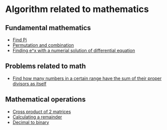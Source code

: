# Algorithm related to mathematics

## Fundamental mathematics
* [Find Pi](https://github.com/vacu9708/Algorithm/tree/main/Related%20to%20math/Find%20Pi)
* [Permutation and combination](https://github.com/vacu9708/Algorithm/tree/main/Related%20to%20math/Permutation%20and%20combination)
* [Finding e^x with a numerial solution of differential equation]()

## Problems related to math
* [Find how many numbers in a certain range have the sum of their proper divisors as itself](https://github.com/vacu9708/Algorithm/tree/main/Related%20to%20math/Sum%20of%20proper%20divisors%20is%20itself)

## Mathematical operations
* [Cross product of 2 matrices](https://github.com/vacu9708/Algorithm/tree/main/Related%20to%20math/Cross%20product%20of%202%20matrices)
* [Calculating a remainder]()
* [Decimal to binary](https://github.com/vacu9708/Algorithm/tree/main/Related%20to%20math/Decimal%20to%20binary)
